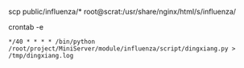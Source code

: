 scp public/influenza/* root@scrat:/usr/share/nginx/html/s/influenza/

crontab -e

```
*/40 * * * * /bin/python /root/project/MiniServer/module/influenza/script/dingxiang.py > /tmp/dingxiang.log
```
